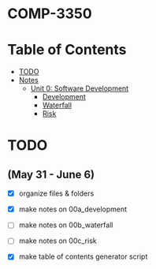 # COMP-3350
Table of Contents
=================
   * [TODO](#TODO)
* [Notes](Notes)
   * [Unit 0: Software Development](Notes/Unit%200:%20Software%20Development.md)
      * [Development](Notes/Unit%200:%20Software%20Development.md#development)
      * [Waterfall](Notes/Unit%200:%20Software%20Development.md#waterfall)
      * [Risk](Notes/Unit%200:%20Software%20Development.md#risk)

# TODO 
## (May 31 - June 6)
- [x] organize files & folders
- [x] make notes on 00a_development
- [ ] make notes on 00b_waterfall
- [ ] make notes on 00c_risk
- [x] make table of contents generator script

